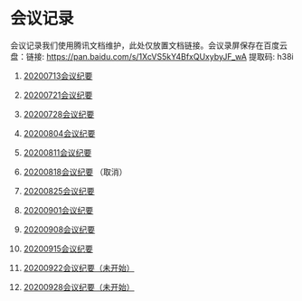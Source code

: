 # 会议记录

会议记录我们使用腾讯文档维护，此处仅放置文档链接。会议录屏保存在百度云盘：链接: https://pan.baidu.com/s/1XcVS5kY4BfxQUxybyJF_wA 提取码: h38i 

1. [20200713会议纪要](https://docs.qq.com/doc/DR0lTbW1Ca0JnaUp0)

2. [20200721会议纪要](https://docs.qq.com/doc/DR3hEU2dDbVlDY0dl)
 
3. [20200728会议纪要](https://docs.qq.com/doc/DR0VEa1FqY1ZzcnB0)
 
4. [20200804会议纪要](https://docs.qq.com/doc/DR2tXQUVQRURFbXRJ)
 
5. [20200811会议纪要](https://docs.qq.com/doc/DR1BXRVBVdmtSeUlT)
 
6. [20200818会议纪要](https://docs.qq.com/doc/DR1N6bWhwcE9YbGxn) （取消）
 
7. [20200825会议纪要](https://docs.qq.com/doc/DR2xka1lyWmNMQ2ds)
 
8. [20200901会议纪要](https://docs.qq.com/doc/DR3JOQkNwQ2FZcUlu) 

9. [20200908会议纪要](https://docs.qq.com/doc/DR3dwd0dsV0hraGVP)

10. [20200915会议纪要](https://docs.qq.com/doc/DR2JjanhHQ3V2dnFh)

11. [20200922会议纪要（未开始）](https://docs.qq.com/doc/DR2tFQ0Z4Wkl4ZU1n)

12. [20200928会议纪要（未开始）](https://docs.qq.com/doc/DR2tFQ0Z4Wkl4ZU1n)